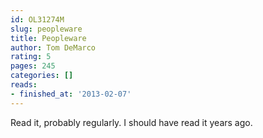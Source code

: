```yaml
---
id: OL31274M
slug: peopleware
title: Peopleware
author: Tom DeMarco
rating: 5
pages: 245
categories: []
reads:
- finished_at: '2013-02-07'
---
```

Read it, probably regularly. I should have read it years ago.
